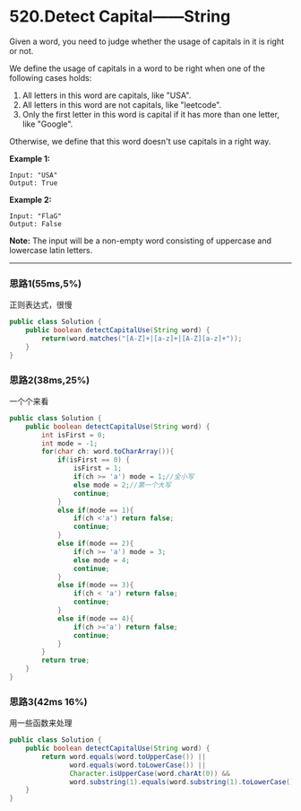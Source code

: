# 520.Detect Capital——String

Given a word, you need to judge whether the usage of capitals in it is right or not.

We define the usage of capitals in a word to be right when one of the following cases holds:

1. All letters in this word are capitals, like "USA".
2. All letters in this word are not capitals, like "leetcode".
3. Only the first letter in this word is capital if it has more than one letter, like "Google".

Otherwise, we define that this word doesn't use capitals in a right way.

**Example 1:**

```
Input: "USA"
Output: True

```

**Example 2:**

```
Input: "FlaG"
Output: False

```

**Note:** The input will be a non-empty word consisting of uppercase and lowercase latin letters.

---

### 思路1(55ms,5%)

正则表达式，很慢

```java
public class Solution {
    public boolean detectCapitalUse(String word) {
        return(word.matches("[A-Z]+|[a-z]+|[A-Z][a-z]+"));
    }
}
```

### 思路2(38ms,25%)

一个个来看

```java
public class Solution {
    public boolean detectCapitalUse(String word) {
        int isFirst = 0;
        int mode = -1;
        for(char ch: word.toCharArray()){
            if(isFirst == 0) {
                isFirst = 1;
                if(ch >= 'a') mode = 1;//全小写
                else mode = 2;//第一个大写
                continue;
            }
            else if(mode == 1){
                if(ch <'a') return false;
                continue;
            }
            else if(mode == 2){
                if(ch >= 'a') mode = 3;
                else mode = 4;
                continue;
            }
            else if(mode == 3){
                if(ch < 'a') return false;
                continue;
            }
            else if(mode == 4){
                if(ch >='a') return false;
                continue;
            }
        }
        return true;
    }
}
```

###  思路3(42ms 16%)

用一些函数来处理

```java
public class Solution {
    public boolean detectCapitalUse(String word) {
        return word.equals(word.toUpperCase()) || 
               word.equals(word.toLowerCase()) ||
               Character.isUpperCase(word.charAt(0)) && 
               word.substring(1).equals(word.substring(1).toLowerCase());
    }
}
```

